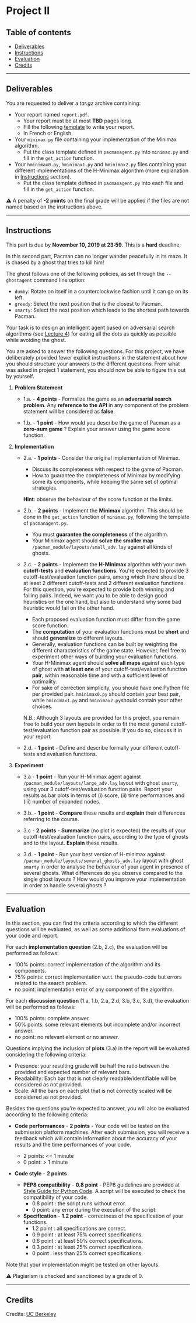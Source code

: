 
# Project II

## Table of contents

- [Deliverables](#deliverables)
- [Instructions](#instructions)
- [Evaluation](#evaluation)
- [Credits](#credits)

---

## Deliverables

You are requested to deliver a *tar.gz* archive containing:
 - Your report named `report.pdf`.
	 - Your report must be at most **TBD** pages long.
	 - Fill the following [template](https://github.com/glouppe/info8006-introduction-to-ai/blob/master/projects/project2/template-project2.tex) to write your report.
	 - In French or English.
 - Your `minimax.py` file containing your implementation of the Minimax algorithm.
	 - Put the class template defined in `pacmanagent.py` into `minimax.py` and fill in the `get_action` function.
 - Your `hminimax0.py`, `hminimax1.py` and `hminimax2.py` files containing your different implementations of the H-Minimax algorithm (more explanation in [Instructions](#instructions) section).
	 - Put the class template defined in `pacmanagent.py` into each file and fill in the `get_action` function.

:warning: A penalty of **-2 points** on the final grade will be applied if the files are not named based on the instructions above.

---

## Instructions

This part is due by **November 10, 2019 at 23:59**. This is a **hard** deadline.

In this second part, Pacman can no longer wander peacefully in its maze. It is chased by a ghost that tries to kill him!

The ghost follows one of the following policies, as set through the `--ghostagent` command line option:
 - `dumby`: Rotate on itself in a counterclockwise fashion until it can go on its left.
 - `greedy`: Select the next position that is the closest to Pacman.
 - `smarty`: Select the next position which leads to the shortest path towards Pacman.

Your task is to design an intelligent agent based on adversarial search algorithms (see [Lecture 4](https://glouppe.github.io/info8006-introduction-to-ai/?p=lecture4.md)) for eating all the dots as quickly as possible while avoiding the ghost.

You are asked to answer the following questions. For this project, we have deliberately provided fewer explicit instructions in the statement about how you should structure your answers to the different questions. From what was asked in project 1 statement, you should now be able to figure this out by yourself.  

 1. **Problem Statement**
 
	 - 1.a. - **4 points** - Formalize the game as an **adversarial search problem**. Any **reference to the API** in any component of the problem statement will be considered as **false**.
		
	 - 1.b. - **1 point** - How would you describe the game of Pacman as a **zero-sum game** ? Explain your answer using the game score function. 

 2. **Implementation**
 
 	 - 2.a. - **1 points** - Consider the original implementation of Minimax.
	 	 - Discuss its completeness with respect to the game of Pacman.
		 - How to guarantee the completeness of Minimax by modifying some its components, while keeping the same set of optimal strategies. 
		 
		 **Hint**: observe the behaviour of the score function at the limits. 
		 
	 - 2.b. - **2 points** - Implement the **Minimax** algorithm. This should be done in the `get_action` function of `minimax.py`, following the template of `pacmanagent.py`.
		 - You must **guarantee the completeness** of the algorithm. 
		 - Your Minimax agent should **solve the smaller map** `/pacman_module/layouts/small_adv.lay` against all kinds of ghosts.	

	 - 2.c. - **2 points** - Implement the **H-Minimax** algorithm with your own **cutoff-tests** and **evaluation functions**. You're expected to provide 3 cutoff-test/evaluation function pairs, among which there should be at least 2 different cutoff-tests and 2 different evaluation functions. For this question, you're expected to provide both winning and failing pairs. Indeed, we want you to be able to design good heuristics on the one hand, but also to understand why some bad heuristic would fail on the other hand.  
		 - Each proposed evaluation function must differ from the game score function.
		 - The **computation** of your evaluation functions must be **short** and should **generalize** to different layouts.
		 - Generally, evaluation functions can be built by weighting the different characteristics of the game state. However, feel free to experiment other ways of building your evaluation functions.
		 - Your H-Minimax agent should **solve all maps** against each type of ghost with **at least one** of your cutoff-test/evaluation function **pair**, within reasonable time and with a sufficient level of optimality.
		 - For sake of correction simplicity, you should have one Python file per provided pair. `hminimax0.py` should contain your best pair, while `hminimax1.py` and `hminimax2.py`should contain your other choices. 
		 
		 N.B.: Although 3 layouts are provided for this project, you remain free to build your own layouts in order to fit the most general cutoff-test/evaluation function pair as possible. If you do so, discuss it in your report.
		 
	 - 2.d. - **1 point** - Define and describe formally your different cutoff-tests and evaluation functions.

 3. **Experiment**
 
	 - 3.a - **1 point** - Run your H-Minimax agent against `/pacman_module/layouts/large_adv.lay` layout with ghost `smarty`, using your 3 cutoff-test/evaluation function pairs. Report your results as bar plots in terms of (i) score, (ii) time performances and (iii) number of expanded nodes.
	
	- 3.b. - **1 point** - **Compare** these results and **explain** their differences referring to the course.
	
	- 3.c - **2 points** - **Summarize** (no plot is expected) the results of your cutoff-test/evaluation function pairs, according to the type of ghosts and to the layout. **Explain** these results. 
	
	- 3.d. - **1 point** - Run your best version of H-minimax against `/pacman_module/layouts/several_ghosts_adv.lay` layout with ghost `smarty` in order to analyse the behaviour of your agent in presence of several ghosts. What differences do you observe compared to the single ghost layouts ? How would you improve your implementation in order to handle several ghosts ?  

---

## Evaluation

In this section, you can find the criteria according to which the different questions will be evaluated, as well as some additional form evaluations of your code and report.

For each **implementation question** (2.b, 2.c), the evaluation will be performed as follows:
 - 100% points: correct implementation of the algorithm and its components.
 - 75% points: correct implementation w.r.t. the pseudo-code but errors related to the search problem.
 - no point: implementation error of any component of the algorithm.

For each **discussion question** (1.a, 1.b, 2.a, 2.d, 3.b, 3.c, 3.d), the evaluation will be performed as follows:

 - 100% points: complete answer.
 - 50% points: some relevant elements but incomplete and/or incorrect answer.
 - no point: no relevant element or no answer.

Questions implying the inclusion of **plots** (3.a) in the report will be evaluated considering the following criteria:

 - Presence: your resulting grade will be half the ratio between the provided and expected number of relevant bars.
 - Readability: Each bar that is not clearly readable/identifiable will be considered as not provided.
 - Scale: All the bars on each plot that is not correctly scaled will be considered as not provided.

Besides the questions you're expected to answer, you will also be evaluated according to the following criteria:

 - **Code performances** - **2 points** - Your code will be tested on the submission platform machines. After each submission, you will receive a feedback which will contain information about the accuracy of your results and the time performances of your code.  
 
	 - 2 points: <= 1 minute
	 - 0 point: > 1 minute
 
 - **Code style** - **2 points**
	 - **PEP8 compatibility** - **0.8 point** - PEP8 guidelines are provided at [Style Guide for Python Code](https://www.python.org/dev/peps/pep-0008/).  A script will be executed to check the compatibility of your code.
		 - 0.8 point : the script runs without error.
		 - 0 point: any error during the execution of the script.
	 - **Specification** - **1.2 point** - correctness of the specification of your functions.
		- 1.2 point : all specifications are correct.
		- 0.9 point : at least 75% correct specifications.
		- 0.6 point : at least 50% correct specifications.
		- 0.3 point : at least 25% correct specifications.
		- 0 point : less than 25% correct specifications.
	
Note that your implementation might be tested on other layouts. 
		
:warning: Plagiarism is checked and sanctioned by a grade of 0.

---

## Credits

Credits: [UC Berkeley](http://ai.berkeley.edu/project_overview.html)


